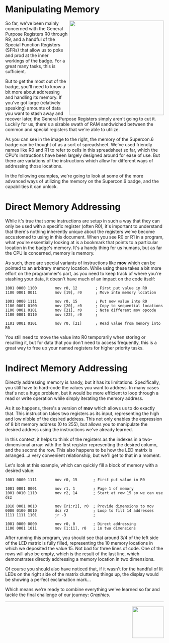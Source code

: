 # Manipulating Memory

<img align="right" width="300" src="images/memory.png">

So far, we've been mainly concerned with the General Purpose Registers R0 through R9, and a handful of the Special Function Registers (SFRs) that allow us to poke and prod at the inner workings of the badge. For a great many tasks, this is sufficient.

But to get the most out of the badge, you'll need to know a bit more about addressing and handling its memory. If you've got large (relatively speaking) amounts of data you want to stash away and recover later, the General Purpose Registers simply aren't going to cut it. Luckily for us, there's a sizable swath of RAM sandwiched between the common and special registers that we're able to utilize.

As you can see in the image to the right, the memory of the Supercon.6 badge can be thought of as a sort of spreadsheet. We've used friendly names like R0 and R1 to refer to cells in this spreadsheet so far, which the CPU's instructions have been largely designed around for ease of use. But there are variations of the instructions which allow for different ways of addressing those locations.

In the following examples, we're going to look at some of the more advanced ways of utilizing the memory on the Supercon.6 badge, and the capabilities it can unlock.

# Direct Memory Addressing

While it's true that some instructions are setup in such a way that they can only be used with a specific register (often R0), it's important to understand that there's nothing inherently unique about the registers we've become accustomed to using in this document. When you see R0 or R1 in a program, what you're essentially looking at is a bookmark that points to a particular location in the badge's memory. It's a handy thing for us humans, but as far the CPU is concerned, memory is memory.

As such, there are special variants of instructions like **mov** which can be pointed to an arbitrary memory location. While using these takes a bit more effort on the programmer's part, as you need to keep track of where you're stashing your data, it doesn't have much of an impact on the code itself:

```
1001 0000 1100        mov r0, 12        ; First put value in R0
1100 0001 0011        mov [19], r0      ; Move into memory location

1001 0000 1111        mov r0, 15        ; Put new value into R0
1100 0001 0100        mov [20], r0      ; Copy to sequential locations
1100 0001 0101        mov [21], r0      ; Note different mov opcode
1100 0001 0110        mov [22], r0      ;

1101 0001 0101        mov r0, [21]      ; Read value from memory into R0
```

You still need to move the value into R0 temporarily when storing or recalling it, but for data that you don't need to access frequently, this is a great way to free up your named registers for higher priority tasks.

# Indirect Memory Addressing

Directly addressing memory is handy, but it has its limitations. Specifically, you still have to hard-code the values you want to address. In many cases that's not a huge problem, but it would be more efficient to loop through a read or write operation while simply iterating the memory address.

As it so happens, there's a version of **mov** which allows us to do exactly that. This instruction takes two registers as its input, representing the high and low nibble of the desired address. This not only enables the expression of 8 bit memory address (0 to 255), but allows you to manipulate the desired address using the instructions we've already learned.

In this context, it helps to think of the registers as the indexes in a two-dimensional array: with the first register representing the desired column, and the second the row. This also happens to be how the LED matrix is arranged...a very convenient relationship, but we'll get to that in a moment.

Let's look at this example, which can quickly fill a block of memory with a desired value:

```
1001 0000 1111        mov r0, 15       ; First put value in R0

1001 0001 0001        mov r1, 1        ; Page 1 of memory
1001 0010 1110        mov r2, 14       ; Start at row 15 so we can use dsz

1010 0001 0010        mov [r1:r2], r0  ; Provide dimensions to mov
0000 0100 0010        dsz r2           ; Loop to fill 14 addresses
1111 1111 1101        jr -3            ;

1001 0000 0000        mov r0, 0        ; Direct addressing
1100 0001 1011        mov [1:11], r0   ; in two dimensions
```

After running this program, you should see that around 3/4 of the left side of the LED matrix is fully filled, representing the 10 memory locations in which we deposited the value 15. Not bad for three lines of code. One of the rows will also be empty, which is the result of the last line, which demonstrates directly addressing a memory location in two dimensions.

Of course you should also have noticed that, if it wasn't for the handful of lit LEDs on the right side of the matrix cluttering things up, the display would be showing a perfect exclamation mark...

Which means we're ready to combine everything we've learned so far and tackle the final challenge of our journey: _Graphics_.

---

<a href="5.Graphics.md"><img align="right" width="100" src="images/next.png"></a>
